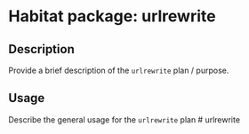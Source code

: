 # Habitat package: urlrewrite

## Description

Provide a brief description of the `urlrewrite` plan / purpose.

## Usage

Describe the general usage for the `urlrewrite` plan
#   u r l r e w r i t e  
 